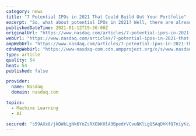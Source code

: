 ```yaml
---
category: news
title: "7 Potential IPOs in 2021 That Could Build Out Your Portfolio"
excerpt: "So, what about potential IPOs in 2021? Well, there are already a variety of companies that have filed to go public, including Roblox and Coinbase. And yes, these IPOs will likely do quite well. But they’re only a small portion of the companies we’ll see pull off deals this year."
publishedDateTime: 2021-01-12T19:36:00Z
originalUrl: "https://www.nasdaq.com/articles/7-potential-ipos-in-2021-that-could-build-out-your-portfolio-2021-01-12"
webUrl: "https://www.nasdaq.com/articles/7-potential-ipos-in-2021-that-could-build-out-your-portfolio-2021-01-12"
ampWebUrl: "https://www.nasdaq.com/articles/7-potential-ipos-in-2021-that-could-build-out-your-portfolio-2021-01-12?amp"
cdnAmpWebUrl: "https://www-nasdaq-com.cdn.ampproject.org/c/s/www.nasdaq.com/articles/7-potential-ipos-in-2021-that-could-build-out-your-portfolio-2021-01-12?amp"
type: article
quality: 54
heat: 54
published: false

provider:
  name: Nasdaq
  domain: nasdaq.com

topics:
  - Machine Learning
  - AI

secured: "s59AXx8/jkDWkLgNk6YoZsRXEbKHlA3BpedrVCvuNKlLgQ5AqDhKfQ7niyKz/FXbzyhcMM/UiG5JvgPRVcCqbXBaF04pLRA2tE+4wn0uD3YeBxZj+eQYpibCV44EdpPlilNz7r1swomyol0xSnoF1lQxmOqkb3zYzzZeCVmeu6D4FBXBbu13eqxL125j/fqw+t3vKSIdluHJo7d85i38jDhARNDrCzT+nhiA6ZnqVBUtY+IBA+v6sm6GkyHpaF+l/Zc0WJ2ZM+Yx08UbRpGaBXWC6Ov+jDCEwQyATO8lnv8kxQzC4XASiYTCxQ7XSZrPAORkLGOvaYQIrP/MvHngGN3FIJjiUaajEHCo8Gc2IPk=;m7lmJzL/Ds0lBZIQs2QSYw=="
---
```


